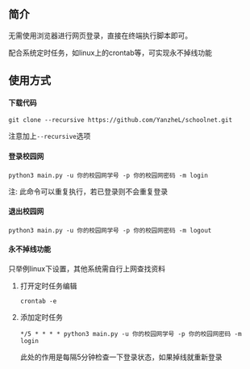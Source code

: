 ## 简介

无需使用浏览器进行网页登录，直接在终端执行脚本即可。

配合系统定时任务，如linux上的crontab等，可实现永不掉线功能

## 使用方式

#### 下载代码

```shell
git clone --recursive https://github.com/YanzheL/schoolnet.git
```

注意加上`--recursive`选项

#### 登录校园网

```shell
python3 main.py -u 你的校园网学号 -p 你的校园网密码 -m login
```

注: 此命令可以重复执行，若已登录则不会重复登录

#### 退出校园网

```shell
python3 main.py -u 你的校园网学号 -p 你的校园网密码 -m logout
```

#### 永不掉线功能

只举例linux下设置，其他系统需自行上网查找资料

1. 打开定时任务编辑

   ```shell
   crontab -e
   ```

2. 添加定时任务

   ```shell
   */5 * * * * python3 main.py -u 你的校园网学号 -p 你的校园网密码 -m login
   ```

   此处的作用是每隔5分钟检查一下登录状态，如果掉线就重新登录